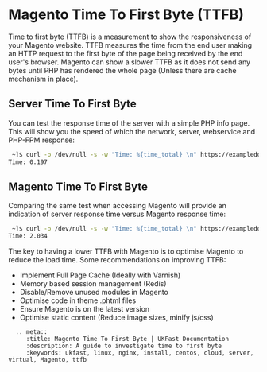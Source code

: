 # Magento Time To First Byte (TTFB)

Time to first byte (TTFB) is a measurement to show the responsiveness of your Magento website. TTFB measures the time from the end user making an HTTP request to the first byte of the page being received by the end user's browser. Magento can show a slower TTFB as it does not send any bytes until PHP has rendered the whole page (Unless there are cache mechanism in place).

## Server Time To First Byte

You can test the response time of the server with a simple PHP info page. This will show you the speed of which the network, server, webservice and PHP-FPM response:

```bash
 ~]$ curl -o /dev/null -s -w "Time: %{time_total} \n" https://exampledomain.com/info.php
Time: 0.197
```

## Magento Time To First Byte

Comparing the same test when accessing Magento will provide an indication of server response time versus Magento response time:
```bash
 ~]$ curl -o /dev/null -s -w "Time: %{time_total} \n" https://exampledomain.com/index.php
Time: 2.034
```

The key to having a lower TTFB with Magento is to optimise Magento to reduce the load time. Some recommendations on improving TTFB:

- Implement Full Page Cache (Ideally with Varnish)
- Memory based session management (Redis)
- Disable/Remove unused modules in Magento
- Optimise code in theme .phtml files
- Ensure Magento is on the latest version
- Optimise static content (Reduce image sizes, minify js/css)

```eval_rst
  .. meta::
     :title: Magento Time To First Byte | UKFast Documentation
     :description: A guide to investigate time to first byte
     :keywords: ukfast, linux, nginx, install, centos, cloud, server, virtual, Magento, ttfb

